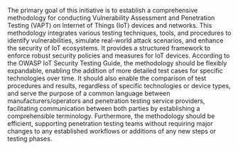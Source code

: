 The primary goal of this initiative is to establish a comprehensive methodology for conducting Vulnerability Assessment and Penetration Testing (VAPT) on Internet of Things (IoT) devices and networks. This methodology integrates various testing techniques, tools, and procedures to identify vulnerabilities, simulate real-world attack scenarios, and enhance the security of IoT ecosystems. It provides a structured framework to enforce robust security policies and measures for IoT devices.
According to the OWASP IoT Security Testing Guide, the methodology should be flexibly expandable, enabling the addition of more detailed test cases for specific technologies over time. It should also enable the comparison of test procedures and results, regardless of specific technologies or device types, and serve the purpose of a common language between manufacturers/operators and penetration testing service providers, facilitating communication between both parties by establishing a comprehensible terminology. Furthermore, the methodology should be efficient, supporting penetration testing teams without requiring major changes to any established workflows or additions of any new steps or testing phases.
